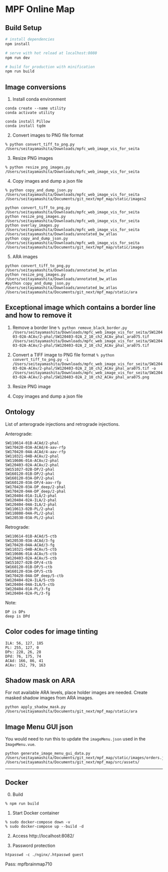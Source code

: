 # MPF Online Map

## Build Setup

``` bash
# install dependencies
npm install

# serve with hot reload at localhost:8080
npm run dev

# build for production with minification
npm run build
```

## Image conversions

1. Install conda environment
```
conda create --name utility
conda activate utility

conda install Pillow
conda install tqdm
```


2. Convert images to PNG file format

`% python convert_tiff_to_png.py /Users/seitayamashita/Downloads/mpfc_web_image_vis_for_seita`

3. Resize PNG images

`% python resize_png_images.py /Users/seitayamashita/Downloads/mpfc_web_image_vis_for_seita`

4. Copy images and dump a json file

`% python copy_and_dump_json.py /Users/seitayamashita/Downloads/mpfc_web_image_vis_for_seita /Users/seitayamashita/Documents/git_next/mpf_map/static/images2`


```
python convert_tiff_to_png.py /Users/seitayamashita/Downloads/mpfc_web_image_vis_for_seita
python resize_png_images.py /Users/seitayamashita/Downloads/mpfc_web_image_vis_for_seita
python overlay_images.py /Users/seitayamashita/Downloads/mpfc_web_image_vis_for_seita /Users/seitayamashita/Downloads/annotated_bw_atlas
python copy_and_dump_json.py /Users/seitayamashita/Downloads/mpfc_web_image_vis_for_seita /Users/seitayamashita/Documents/git_next/mpf_map/static/images
```

5. ARA images

```
python convert_tiff_to_png.py /Users/seitayamashita/Downloads/annotated_bw_atlas
python resize_png_images.py /Users/seitayamashita/Downloads/annotated_bw_atlas 
#python copy_and_dump_json.py /Users/seitayamashita/Downloads/annotated_bw_atlas /Users/seitayamashita/Documents/git_next/mpf_map/static/ara
```

## Exceptional image which contains a border line and how to remove it


1. Remove a border line
 `% python remove_black_border.py /Users/seitayamashita/Downloads/mpfc_web_image_vis_for_seita/SW120403-02A-ACAv/2-phal/SW120403-02A_2_10_ch2_ACAv_phal_ara075.tif /Users/seitayamashita/Downloads/mpfc_web_image_vis_for_seita/SW120403-02A-ACAv/2-phal/SW120403-02A_2_10_ch2_ACAv_phal_ara075.tif`

2. Convert a TIFF image to PNG file format 
`% python convert_tiff_to_png.py -i /Users/seitayamashita/Downloads/mpfc_web_image_vis_for_seita/SW120403-02A-ACAv/2-phal/SW120403-02A_2_10_ch2_ACAv_phal_ara075.tif -o /Users/seitayamashita/Downloads/mpfc_web_image_vis_for_seita/SW120403-02A-ACAv/2-phal/SW120403-02A_2_10_ch2_ACAv_phal_ara075.png`

3. Resize PNG image
4. Copy images and dump a json file



## Ontology

List of anterograde injections and retrograde injections.

Anterograde:
```
SW110614-01B-ACAd/2-phal
SW170420-03A-ACAd/4-aav-rfp
SW170420-04A-ACAd/4-aav-rfp
SW110321-04B-ACAv/2-phal
SW110606-01A-ACAv/2-phal
SW120403-02A-ACAv/2-phal
SW151027-02B-DP/2-phal
SW160120-01B-DP/2-phal
SW160120-03A-DP/2-phal
SW160120-03A-DP/4-aav-rfp
SW170420-03A-DP_deep/2-phal
SW170420-04A-DP_deep/2-phal
SW120404-01A-ILA/2-phal
SW120404-02A-ILA/2-phal
SW120404-04A-ILA/2-phal
SW110613-02B-PL/2-phal
SW110808-04A-PL/2-phal
SW120530-03A-PL/2-phal
```

Retrograde:
```
SW110614-01B-ACAd/5-ctb
SW120530-03A-ACAd/3-fg
SW170420-04A-ACAd/3-fg
SW110321-04B-ACAv/5-ctb
SW110606-01A-ACAv/5-ctb
SW120403-02A-ACAv/5-ctb
SW151027-02B-DP/4-ctb
SW160120-01B-DP/5-ctb
SW160120-03A-DP/5-ctb
SW170420-04A-DP_deep/5-ctb
SW120404-02A-ILA/5-ctb
SW120404-04A-ILA/5-ctb
SW120404-01A-PL/3-fg
SW120404-02A-PL/3-fg
```

Note:
```
DP is DPs
deep is DPd
```

## Color codes for image tinting

```
ILA: 56, 127, 185
PL: 255, 127, 0
DPs: 228, 26, 28
DPd: 76, 175, 74
ACAd: 166, 86, 41
ACAv: 152, 79, 163
```

## Shadow mask on ARA

For not available ARA levels, place holder images are needed.  Create masked shadow images from ARA images.

```
python apply_shadow_mask.py /Users/seitayamashita/Documents/git_next/mpf_map/static/ara
```

## Image Menu GUI json

You would need to run this to update the `imageMenu.json` used in the `ImageMenu.vue`.

```
python generate_image_menu_gui_data.py /Users/seitayamashita/Documents/git_next/mpf_map/static/images/orders.json /Users/seitayamashita/Documents/git_next/mpf_map/src/assets/
```

----

## Docker

0. Build

```
% npm run build
```

1. Start Docker container
```
% sudo docker-compose down -v
% sudo docker-compose up --build -d
```

2. Access http://localhost:8082/

3. Password protection

```
htpasswd -c ./nginx/.htpasswd guest
```

Pass: mpfbrainmap710